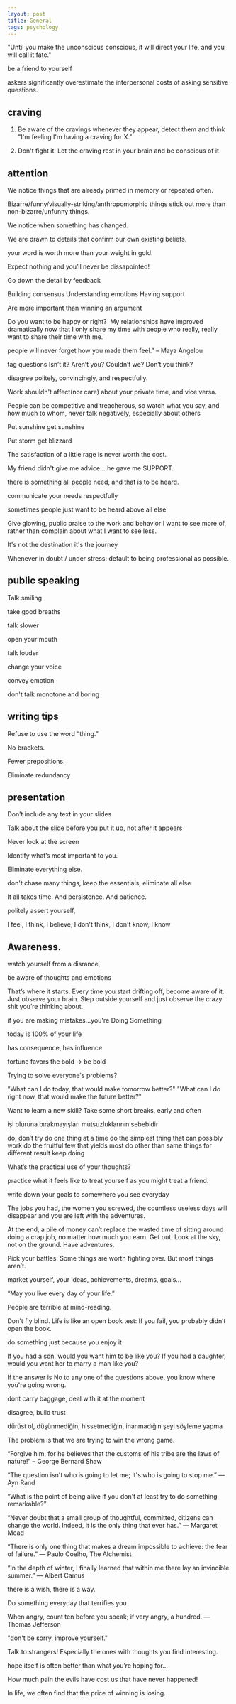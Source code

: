 ```yaml
---
layout: post
title: General  
tags: psychology
---
```


"Until you make the unconscious conscious, it will direct your life, and you will call it fate."


be a friend to yourself

askers significantly overestimate the interpersonal costs of asking sensitive questions. 

## craving 
1) Be aware of the cravings whenever they appear, detect them and think "I'm feeling I'm having a craving for X."
  
2) Don't fight it. Let the craving rest in your brain and be conscious of it

## attention 
We notice things that are already primed in memory or repeated often. 

Bizarre/funny/visually-striking/anthropomorphic things stick out more than non-bizarre/unfunny things. 

We notice when something has changed.

We are drawn to details that confirm our own existing beliefs. 



 your word is worth more than your weight in gold.

Expect nothing and you’ll never be dissapointed!


Go down the detail by feedback 


Building consensus
Understanding emotions
Having support

Are more important than winning an argument

Do you want to be happy or right?
​
My relationships have improved dramatically now that I only share my time with people who really, really want to share their time with me.

people will never forget how you made them feel.” – Maya Angelou

tag questions
Isn’t it?
Aren’t you?
Couldn’t we?
Don’t you think?

disagree politely, convincingly, and respectfully.

Work shouldn't affect(nor care) about your private time, and vice versa.

People can be competitive and treacherous, so watch what you say, and how much to whom, never talk negatively, especially about others 

Put sunshine get sunshine 

Put storm get blizzard 

The satisfaction of a little rage is never worth the cost.

My friend didn't give me advice... he gave me SUPPORT.

 there is something all people need, and that is to be heard.
 
  communicate your needs respectfully
  
sometimes people just want to be heard above all else

Give glowing, public praise to the work and behavior I want to see more of, rather than complain about what I want to see less.

 It's not the destination it's the journey
 
Whenever in doubt / under stress: default to being professional as possible.

## public speaking 
Talk smiling 

take good breaths

talk slower

open your mouth 

talk louder

change your voice 

convey emotion 

don't talk monotone and boring 

## writing tips
Refuse to use the word “thing.”

No brackets.

Fewer prepositions.

Eliminate redundancy

## presentation
Don’t include any text in your slides

Talk about the slide before you put it up, not after it appears

Never look at the screen

Identify what’s most important to you.

Eliminate everything else.

don't chase many things, keep the essentials, eliminate all else 

It all takes time. And persistence. And patience.


politely assert yourself,

 I feel, I think, I believe, I don't think, I don't know, I know 
 
## Awareness.
watch yourself from a disrance, 

be aware of thoughts and emotions 
​

That’s where it starts. Every time you start drifting off, become aware of it. Just observe your brain. Step outside yourself and just observe the crazy shit you’re thinking about.


 if you are making mistakes...you're Doing Something

today is 100% of your life 

has consequence, has influence

fortune favors the bold -> be bold 

Trying to solve everyone's problems?

"What can I do today, that would make tomorrow better?"
"What can I do right now, that would make the future better?"


Want to learn a new skill? Take some short breaks, early and often



işi oluruna bırakmayışları mutsuzluklarının sebebidir 


do, don’t try
do one thing at a time
do the simplest thing that can
possibly work
do the fruitful few that yields most
do other than same things for
different result
keep doing


What’s the practical use of your thoughts?


practice what it feels like to treat yourself as you might treat a friend.

write down your goals to somewhere you see everyday

The jobs you had, the women you screwed, the countless useless days will disappear and you are left with the adventures. 

 At the end, a pile of money can’t replace the wasted time of sitting around doing a crap job, no matter how much you earn. Get out. Look at the sky, not on the ground. Have adventures.

Pick your battles: Some things are worth fighting over. But most things aren’t.

market yourself, your ideas, achievements, dreams, goals...

“May you live every day of your life.”


People are terrible at mind-reading. 


Don't fly blind. Life is like an open book test: If you fail, you probably didn’t open the book.

do something just because you enjoy it


If you had a son, would you want him to be like you?
If you had a daughter, would you want her to marry a man like you?

If the answer is No to any one of the questions above, you know where you're going wrong.


dont carry baggage, deal with it at the moment

disagree, build trust 

dürüst ol, düşünmediğin, hissetmediğin, inanmadığın şeyi söyleme yapma

The problem is that we are trying to win the wrong game.

“Forgive him, for he believes that the customs of his tribe are the laws of nature!” – George Bernard Shaw

“The question isn't who is going to let me; it's who is going to stop me.”
― Ayn Rand

“What is the point of being alive if you don't at least try to do something remarkable?”

“Never doubt that a small group of thoughtful, committed, citizens can change the world. Indeed, it is the only thing that ever has.”
― Margaret Mead

“There is only one thing that makes a dream impossible to achieve: the fear of failure.”
― Paulo Coelho, The Alchemist


“In the depth of winter, I finally learned that within me there lay an invincible summer.”
― Albert Camus

there is a wish, there is a way.

 Do something everyday that terrifies you

When angry, count ten before you speak; if very angry, a hundred.
—Thomas Jefferson


"don't be sorry, improve yourself."

Talk to strangers! Especially the ones with thoughts you find interesting.

hope itself is often better than what you’re hoping for…

How much pain the evils have cost us that have never happened!


In life, we often find that the price of winning is losing.
